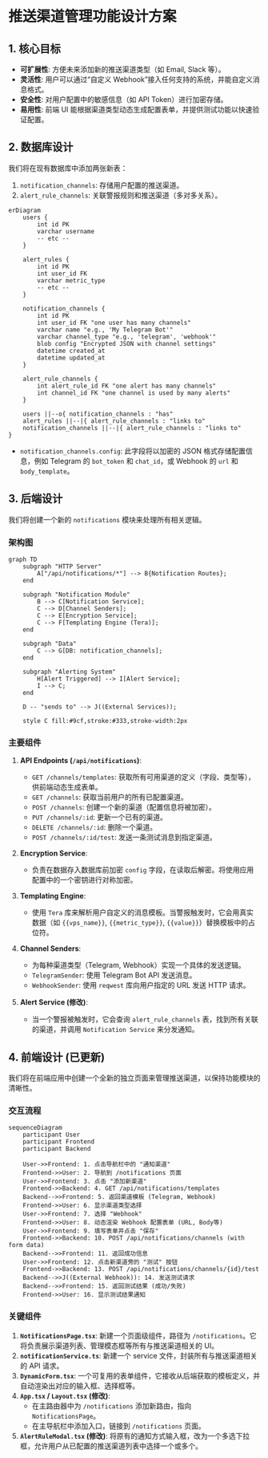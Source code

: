 # 推送渠道管理功能设计方案

## 1. 核心目标

*   **可扩展性**: 方便未来添加新的推送渠道类型（如 Email, Slack 等）。
*   **灵活性**: 用户可以通过“自定义 Webhook”接入任何支持的系统，并能自定义消息格式。
*   **安全性**: 对用户配置中的敏感信息（如 API Token）进行加密存储。
*   **易用性**: 前端 UI 能根据渠道类型动态生成配置表单，并提供测试功能以快速验证配置。

## 2. 数据库设计

我们将在现有数据库中添加两张新表：

1.  `notification_channels`: 存储用户配置的推送渠道。
2.  `alert_rule_channels`: 关联警报规则和推送渠道（多对多关系）。

```mermaid
erDiagram
    users {
        int id PK
        varchar username
        -- etc --
    }

    alert_rules {
        int id PK
        int user_id FK
        varchar metric_type
        -- etc --
    }

    notification_channels {
        int id PK
        int user_id FK "one user has many channels"
        varchar name "e.g., 'My Telegram Bot'"
        varchar channel_type "e.g., 'telegram', 'webhook'"
        blob config "Encrypted JSON with channel settings"
        datetime created_at
        datetime updated_at
    }

    alert_rule_channels {
        int alert_rule_id FK "one alert has many channels"
        int channel_id FK "one channel is used by many alerts"
    }

    users ||--o{ notification_channels : "has"
    alert_rules ||--|{ alert_rule_channels : "links to"
    notification_channels ||--|{ alert_rule_channels : "links to"
}
```

*   `notification_channels.config`: 此字段将以加密的 JSON 格式存储配置信息，例如 Telegram 的 `bot_token` 和 `chat_id`，或 Webhook 的 `url` 和 `body_template`。

## 3. 后端设计

我们将创建一个新的 `notifications` 模块来处理所有相关逻辑。

### 架构图

```mermaid
graph TD
    subgraph "HTTP Server"
        A["/api/notifications/*"] --> B{Notification Routes};
    end

    subgraph "Notification Module"
        B --> C[Notification Service];
        C --> D[Channel Senders];
        C --> E[Encryption Service];
        C --> F[Templating Engine (Tera)];
    end

    subgraph "Data"
        C --> G[DB: notification_channels];
    end
    
    subgraph "Alerting System"
        H[Alert Triggered] --> I[Alert Service];
        I --> C;
    end

    D -- "sends to" --> J((External Services));

    style C fill:#9cf,stroke:#333,stroke-width:2px
```

### 主要组件

1.  **API Endpoints (`/api/notifications`)**:
    *   `GET /channels/templates`: 获取所有可用渠道的定义（字段、类型等），供前端动态生成表单。
    *   `GET /channels`: 获取当前用户的所有已配置渠道。
    *   `POST /channels`: 创建一个新的渠道（配置信息将被加密）。
    *   `PUT /channels/:id`: 更新一个已有的渠道。
    *   `DELETE /channels/:id`: 删除一个渠道。
    *   `POST /channels/:id/test`: 发送一条测试消息到指定渠道。

2.  **Encryption Service**:
    *   负责在数据存入数据库前加密 `config` 字段，在读取后解密。将使用应用配置中的一个密钥进行对称加密。

3.  **Templating Engine**:
    *   使用 `Tera` 库来解析用户自定义的消息模板。当警报触发时，它会用真实数据（如 `{{vps_name}}`, `{{metric_type}}`, `{{value}}`）替换模板中的占位符。

4.  **Channel Senders**:
    *   为每种渠道类型（Telegram, Webhook）实现一个具体的发送逻辑。
    *   `TelegramSender`: 使用 Telegram Bot API 发送消息。
    *   `WebhookSender`: 使用 `reqwest` 库向用户指定的 URL 发送 HTTP 请求。

5.  **Alert Service (修改)**:
    *   当一个警报被触发时，它会查询 `alert_rule_channels` 表，找到所有关联的渠道，并调用 `Notification Service` 来分发通知。

## 4. 前端设计 (已更新)

我们将在前端应用中创建一个全新的独立页面来管理推送渠道，以保持功能模块的清晰性。

### 交互流程

```mermaid
sequenceDiagram
    participant User
    participant Frontend
    participant Backend

    User->>Frontend: 1. 点击导航栏中的 "通知渠道"
    Frontend->>User: 2. 导航到 /notifications 页面
    User->>Frontend: 3. 点击 "添加新渠道"
    Frontend->>Backend: 4. GET /api/notifications/templates
    Backend-->>Frontend: 5. 返回渠道模板 (Telegram, Webhook)
    Frontend->>User: 6. 显示渠道类型选择
    User->>Frontend: 7. 选择 "Webhook"
    Frontend->>User: 8. 动态渲染 Webhook 配置表单 (URL, Body等)
    User->>Frontend: 9. 填写表单并点击 "保存"
    Frontend->>Backend: 10. POST /api/notifications/channels (with form data)
    Backend-->>Frontend: 11. 返回成功信息
    User->>Frontend: 12. 点击新渠道旁的 "测试" 按钮
    Frontend->>Backend: 13. POST /api/notifications/channels/{id}/test
    Backend-->>J((External Webhook)): 14. 发送测试请求
    Backend-->>Frontend: 15. 返回测试结果 (成功/失败)
    Frontend->>User: 16. 显示测试结果通知
```

### 关键组件

1.  **`NotificationsPage.tsx`**: 新建一个页面级组件，路径为 `/notifications`。它将负责展示渠道列表、管理模态框等所有与推送渠道相关的 UI。
2.  **`notificationService.ts`**: 新建一个 service 文件，封装所有与推送渠道相关的 API 请求。
3.  **`DynamicForm.tsx`**: 一个可复用的表单组件，它接收从后端获取的模板定义，并自动渲染出对应的输入框、选择框等。
4.  **`App.tsx` / `Layout.tsx` (修改)**:
    *   在主路由器中为 `/notifications` 添加新路由，指向 `NotificationsPage`。
    *   在主导航栏中添加入口，链接到 `/notifications` 页面。
5.  **`AlertRuleModal.tsx` (修改)**: 将原有的通知方式输入框，改为一个多选下拉框，允许用户从已配置的推送渠道列表中选择一个或多个。